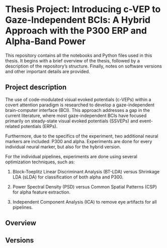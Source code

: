 # Thesis Project: Introducing c-VEP to Gaze-Independent BCIs: A Hybrid Approach with the P300 ERP and Alpha-Band Power

This repository contains all the notebooks and Python files used in this thesis. It begins with a brief overview of the thesis, followed by a description of the repository’s structure. Finally, notes on software versions and other important details are provided.

## Project description

The use of code-modulated visual evoked potentials (c-VEPs) within a covert attention paradigm is researched to develop a gaze-independent brain-computer interface (BCI). This approach addresses a gap in the current literature, where most gaze-independent BCIs have focused primarily on steady-state visual evoked potentials (SSVEPs) and event-related potentials (ERPs).

Furthermore, due to the specifics of the experiment, two additional neural markers are included: P300 and alpha. Experiments are done for every individual neural marker, but also for the hybrid version.

For the individual pipelines, experiments are done using several optimization techniques, such as:
1. Block-Toeplitz Linear Discriminant Analysis (BT-LDA) versus Shrinkage LDA (sLDA) for classification of both alpha and P300.

2.  Power Spectral Density (PSD) versus Common Spatial Patterns (CSP) for alpha feature extraction.

3. Independent Component Analysis (ICA) to remove eye artifacts for all pipelines.

## Overview




## Versions
